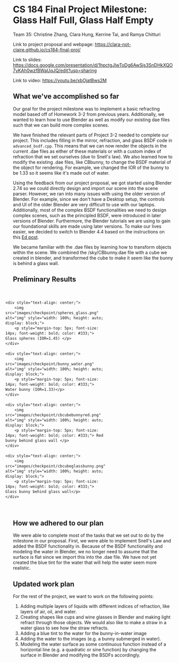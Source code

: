 # CS 184 Final Project Milestone: Glass Half Full, Glass Half Empty
Team 35: Christine Zhang, Clara Hung, Kerrine Tai, and Ramya Chitturi

<script type="text/javascript" async
  src="https://cdnjs.cloudflare.com/ajax/libs/mathjax/2.7.7/MathJax.js?config=TeX-MML-AM_CHTML">
</script>

Link to project proposal and webpage: <a href="https://clara-not-claire.github.io/cs184-final-proj/">https://clara-not-claire.github.io/cs184-final-proj/</a>

Link to slides: <a href="https://docs.google.com/presentation/d/1hpctgJlwToDg6AwSjs3SnDHkXQO7yKAh0wzfBWaUqJQ/edit?usp=sharing">https://docs.google.com/presentation/d/1hpctgJlwToDg6AwSjs3SnDHkXQO7yKAh0wzfBWaUqJQ/edit?usp=sharing</a>

Link to video: <a href="https://youtu.be/xbOjatBws2M">https://youtu.be/xbOjatBws2M</a>

## What we've accomplished so far
Our goal for the project milestone was to implement a basic refracting model based off of Homework 3-2 from previous years. Additionally, we wanted to learn how to use Blender as well as modify our existing dae files such that we can build more complex scenes.

We have finished the relevant parts of Project 3-2 needed to complete our project. This includes filling in the mirror, refraction, and glass BSDF code in `advanced_bsdf.cpp`. This means that we can now render the objects in the current .dae files as either of these materials or with a custom index of refraction that we set ourselves (due to Snell's law). We also learned how to modify the existing .dae files, like CBbunny, to change the BSDF material of the object for rendering. For example, we changed the IOR of the bunny to be 1.33 so it seems like it's made out of water.

Using the feedback from our project proposal, we got started using Blender 2.74 so we could directly design and import our scene into the scene parser. However, we ran into many issues with using the older version of Blender. For example, since we don't have a Desktop setup, the controls and UI of the older Blender are very difficult to use with our laptops. Additionally, most of the complex BSDF functionalities we need to design complex scenes, such as the principled BSDF, were introduced in later versions of Blender. Furthermore, the Blender tutorials we are using to gain our foundational skills are made using later versions. To make our lives easier, we decided to switch to Blender 4.4 based on the instructions on this [Ed post](https://edstem.org/us/courses/73043/discussion/6365576?comment=14963595). 

We became familiar with the .dae files by learning how to transform objects within the scene. We combined the /sky/CBbunny.dae file with a cube we created in blender, and transformed the cube to make it seem like the bunny is behind a glass wall.

## Preliminary Results

<div style="display: grid; grid-template-columns: repeat(2, 1fr); grid-gap: 10px; padding: 20px; max-width: 1200px; margin: auto; align-items: center; justify-items: center;">

    <div style="text-align: center;">
        <img src="images/checkpoint/spheres_glass.png" alt="img" style="width: 100%; height: auto; display: block;">
        <p style="margin-top: 5px; font-size: 14px; font-weight: bold; color: #333;"> Glass spheres (IOR=1.45) </p>
    </div>

    <div style="text-align: center;">
        <img src="images/checkpoint/bunny_water.png" alt="img" style="width: 100%; height: auto; display: block;">
        <p style="margin-top: 5px; font-size: 14px; font-weight: bold; color: #333;"> Water bunny (IOR=1.33)</p>
    </div>

    <div style="text-align: center;">
        <img src="images/checkpoint/cbcubebunnyred.png" alt="img" style="width: 100%; height: auto; display: block;">
        <p style="margin-top: 5px; font-size: 14px; font-weight: bold; color: #333;"> Red bunny behind glass wall </p>
    </div>

    <div style="text-align: center;">
        <img src="images/checkpoint/cbcubeglassbunny.png" alt="img" style="width: 100%; height: auto; display: block;">
        <p style="margin-top: 5px; font-size: 14px; font-weight: bold; color: #333;"> Glass bunny behind glass wall</p>
    </div>

</div>

## How we adhered to our plan
We were able to complete most of the tasks that we set out to do by the milestone in our proposal. First, we were able to implement Snell's Law and added the BSDF functionality in. Because of the BSDF functionality and modeling the water in Blender, we no longer need to assume that the surface is flat since we import this into the .dae file. We have not yet created the blue tint for the water that will help the water seem more realistic.

## Updated work plan
For the rest of the project, we want to work on the following points:
1. Adding multiple layers of liquids with different indices of refraction, like layers of air, oil, and water.
2. Creating shapes like cups and wine glasses in Blender and making light refract through those objects. We would also like to make a straw in a water glass to see how the straw refracts.
3. Adding a blue tint to the water for the bunny-in-water image
4. Adding the water to the images (e.g. a bunny submerged in water).
5. Modeling the water surface as some continuous function instead of a horizontal line (e.g. a quadratic or sine function) by changing the surface in Blender and modifying the BSDFs accordingly.
